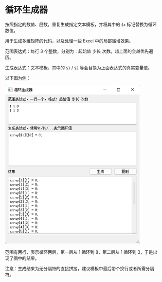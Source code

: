 循环生成器
===

按照指定的数值、层数，重复生成指定文本模板，并将其中的 `$x` 标记替换为循环数值。

用于生成多维矩阵的代码，以及处理一些 Excel 中的局部递增效果。

范围表达式：每行 3 个整数，分别为：起始值 步长 次数。越上面的会越优先遍历。

生成表达式：文本模板，其中的 `$1` / `$2` 等会替换为上面表达式的真实变量值。

以下图为例：

![截图](screenshot.png)

范围有两行，表示循环两层，第一层从 1 循环到 8，第二层从 1 循环到 3，于是出现了图中的结果。

注意：生成结果为无分隔符的直接拼接，建议模板中最后带个换行或者所需分隔符。